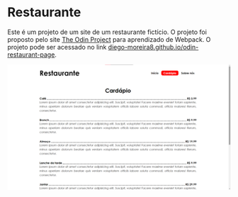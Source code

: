 # Restaurante

Este é um projeto de um site de um restaurante fictício. O projeto foi proposto pelo site [The Odin Project](https://www.theodinproject.com) para aprendizado de Webpack. O projeto pode ser acessado no link [diego-moreira8.github.io/odin-restaurant-page](https://diego-moreira8.github.io/odin-restaurant-page).

![Captura de tela do projeto](./src/images/project-screenshot.png)
